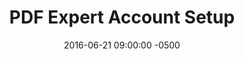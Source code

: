 ---
layout: post
title:  "PDF Expert Account Setup"
date:   2016-06-21 09:00:00 -0500
categories: pdf-expert
---